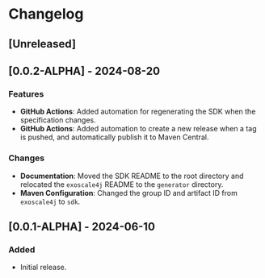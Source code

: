 # Changelog

## [Unreleased]

## [0.0.2-ALPHA] - 2024-08-20

### Features

- **GitHub Actions**: Added automation for regenerating the SDK when the specification changes.
- **GitHub Actions**: Added automation to create a new release when a tag is pushed, and automatically publish it to Maven Central. 

### Changes

- **Documentation**: Moved the SDK README to the root directory and relocated the `exoscale4j` README to the `generator` directory. 
- **Maven Configuration**: Changed the group ID and artifact ID from `exoscale4j` to `sdk`.

## [0.0.1-ALPHA] - 2024-06-10

### Added
- Initial release.
